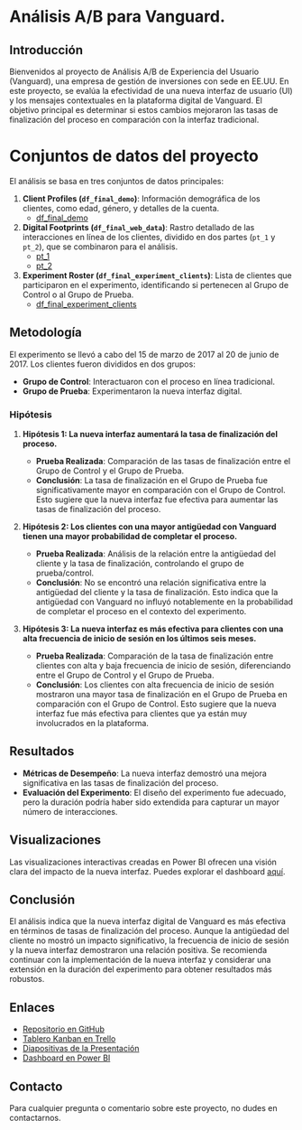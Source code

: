 # Análisis A/B para Vanguard.

## Introducción

Bienvenidos al proyecto de Análisis A/B de Experiencia del Usuario (Vanguard), una empresa de gestión de inversiones con sede en EE.UU. En este proyecto, se evalúa la efectividad de una nueva interfaz de usuario (UI) y los mensajes contextuales en la plataforma digital de Vanguard. El objetivo principal es determinar si estos cambios mejoraron las tasas de finalización del proceso en comparación con la interfaz tradicional.

# Conjuntos de datos del proyecto

El análisis se basa en tres conjuntos de datos principales:

1. **Client Profiles (`df_final_demo`)**: Información demográfica de los clientes, como edad, género, y detalles de la cuenta.
   - [df_final_demo](https://github.com/data-bootcamp-v4/lessons/blob/main/5_6_eda_inf_stats_tableau/project/files_for_project/df_final_demo.txt)
2. **Digital Footprints (`df_final_web_data`)**: Rastro detallado de las interacciones en línea de los clientes, dividido en dos partes (`pt_1` y `pt_2`), que se combinaron para el análisis.
   - [pt_1](https://github.com/data-bootcamp-v4/lessons/blob/main/5_6_eda_inf_stats_tableau/project/files_for_project/df_final_web_data_pt_1.txt)
   - [pt_2](https://github.com/data-bootcamp-v4/lessons/blob/main/5_6_eda_inf_stats_tableau/project/files_for_project/df_final_web_data_pt_2.txt)
3. **Experiment Roster (`df_final_experiment_clients`)**: Lista de clientes que participaron en el experimento, identificando si pertenecen al Grupo de Control o al Grupo de Prueba.
   - [df_final_experiment_clients](https://github.com/data-bootcamp-v4/lessons/blob/main/5_6_eda_inf_stats_tableau/project/files_for_project/df_final_experiment_clients.txt)

## Metodología

El experimento se llevó a cabo del 15 de marzo de 2017 al 20 de junio de 2017. Los clientes fueron divididos en dos grupos:

- **Grupo de Control**: Interactuaron con el proceso en línea tradicional.
- **Grupo de Prueba**: Experimentaron la nueva interfaz digital.

### Hipótesis

1. **Hipótesis 1: La nueva interfaz aumentará la tasa de finalización del proceso.**
   - **Prueba Realizada**: Comparación de las tasas de finalización entre el Grupo de Control y el Grupo de Prueba.
   - **Conclusión**: La tasa de finalización en el Grupo de Prueba fue significativamente mayor en comparación con el Grupo de Control. Esto sugiere que la nueva interfaz fue efectiva para aumentar las tasas de finalización del proceso.

2. **Hipótesis 2: Los clientes con una mayor antigüedad con Vanguard tienen una mayor probabilidad de completar el proceso.**
   - **Prueba Realizada**: Análisis de la relación entre la antigüedad del cliente y la tasa de finalización, controlando el grupo de prueba/control.
   - **Conclusión**: No se encontró una relación significativa entre la antigüedad del cliente y la tasa de finalización. Esto indica que la antigüedad con Vanguard no influyó notablemente en la probabilidad de completar el proceso en el contexto del experimento.

3. **Hipótesis 3: La nueva interfaz es más efectiva para clientes con una alta frecuencia de inicio de sesión en los últimos seis meses.**
   - **Prueba Realizada**: Comparación de la tasa de finalización entre clientes con alta y baja frecuencia de inicio de sesión, diferenciando entre el Grupo de Control y el Grupo de Prueba.
   - **Conclusión**: Los clientes con alta frecuencia de inicio de sesión mostraron una mayor tasa de finalización en el Grupo de Prueba en comparación con el Grupo de Control. Esto sugiere que la nueva interfaz fue más efectiva para clientes que ya están muy involucrados en la plataforma.

## Resultados

- **Métricas de Desempeño**: La nueva interfaz demostró una mejora significativa en las tasas de finalización del proceso.
- **Evaluación del Experimento**: El diseño del experimento fue adecuado, pero la duración podría haber sido extendida para capturar un mayor número de interacciones.

## Visualizaciones

Las visualizaciones interactivas creadas en Power BI ofrecen una visión clara del impacto de la nueva interfaz. Puedes explorar el dashboard [aquí](URL_DEL_DASHBOARD_POWER_BI).

## Conclusión

El análisis indica que la nueva interfaz digital de Vanguard es más efectiva en términos de tasas de finalización del proceso. Aunque la antigüedad del cliente no mostró un impacto significativo, la frecuencia de inicio de sesión y la nueva interfaz demostraron una relación positiva. Se recomienda continuar con la implementación de la nueva interfaz y considerar una extensión en la duración del experimento para obtener resultados más robustos.

## Enlaces

- [Repositorio en GitHub](URL_DE_TU_REPOSITORIO)
- [Tablero Kanban en Trello](URL_DE_TU_TABLERO_KANBAN)
- [Diapositivas de la Presentación](URL_DE_TUS_DIAPOSITIVAS)
- [Dashboard en Power BI](URL_DEL_DASHBOARD_POWER_BI)

## Contacto

Para cualquier pregunta o comentario sobre este proyecto, no dudes en contactarnos.
